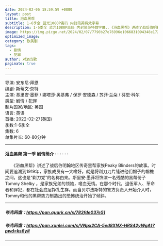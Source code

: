 ```yaml
---
date: 2024-02-06 18:59:59 +0800
layout: post
title: 浴血黑帮
subtitle: 1-6季全 蓝光1080P高码 内封简英特效字幕
description: 1-6季全 蓝光1080P高码 内封简英特效字幕..《浴血黑帮》讲述了战后伯明翰地区传奇黑帮家族Peaky Blinders的故事。时间要追溯到1919年，家族成员有一大嗜好，就是将剃刀刀片缝进他们帽子的帽檐之间，这也是“剃刀党”的名称由来...
image: https://img.picgo.net/2024/02/07/7790b27e76996e1066831094348e172dd24fde233b25f927.webp
optimized_image: 
category: 欧美剧
tags:
  - 剧情
  - 犯罪
author: 对酒当歌
paginate: true
---
```


---

导演: 安东尼·拜恩  
编剧: 斯蒂文·奈特  
主演: 基里安·墨菲 / 娜塔莎·奥基弗 / 保罗·安德森 / 苏菲·兰朵 / 芬恩·科尔  
类型: 剧情 / 犯罪  
制片国家/地区: 英国  
语言: 英语  
首播: 2022-02-27(英国)  
季数:1-6季全  
集数: 6  
单集片长: 60-80分钟   

---

#### 浴血黑帮 第一季 剧情简介 · · · · · ·

　　《浴血黑帮》讲述了战后伯明翰地区传奇黑帮家族Peaky Blinders的故事。时间要追溯到1919年，家族成员有一大嗜好，就是将剃刀刀片缝进他们帽子的帽檐之间，这也是“剃刀党”的名称由来。斯里安·墨菲将饰演一名残酷的黑帮份子Tommy Shelby ，是家族兄弟的领袖，嗜血无情。在那个时代，退伍军人、革命者和罪犯，都在社会底层挣扎生存。而当贝尔法斯特的警方负责人开始介入时，Tommy和他的黑帮势力制造出的恐怖统治开始了倾斜。

---

##### 夸克网盘：<https://pan.quark.cn/s/783fde037e51>

##### 夸克网盘：<https://pan.xunlei.com/s/VNpx2CA-5ed8XNX-HRS42yWgA1?pwd=ks6y#>

---
